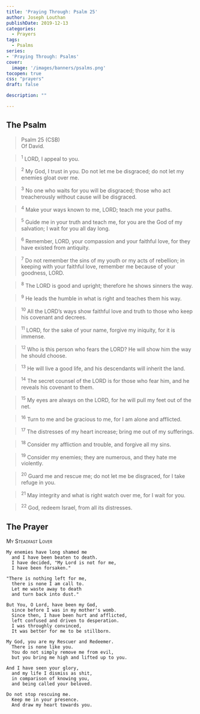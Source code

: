 ```yaml
---
title: 'Praying Through: Psalm 25'
author: Joseph Louthan
publishDate: 2019-12-13
categories:
  - Prayers
tags:
  - Psalms
series:
- 'Praying Through: Psalms'
cover:
  image: '/images/banners/psalms.png'
tocopen: true
css: "prayers"
draft: false

description: ""

---
```

## The Psalm

>Psalm 25 (CSB)  
><sup></sup> Of David. 

><sup>1</sup> LORD, I appeal to you. 

><sup>2</sup> My God, I trust in you. Do not let me be disgraced; do not let my enemies gloat over me. 

><sup>3</sup> No one who waits for you will be disgraced; those who act treacherously without cause will be disgraced. 

><sup>4</sup> Make your ways known to me, LORD; teach me your paths. 

><sup>5</sup> Guide me in your truth and teach me, for you are the God of my salvation; I wait for you all day long. 

><sup>6</sup> Remember, LORD, your compassion and your faithful love, for they have existed from antiquity. 

><sup>7</sup> Do not remember the sins of my youth or my acts of rebellion; in keeping with your faithful love, remember me because of your goodness, LORD. 

><sup>8</sup> The LORD is good and upright; therefore he shows sinners the way. 

><sup>9</sup> He leads the humble in what is right and teaches them his way. 

><sup>10</sup> All the LORD’s ways show faithful love and truth to those who keep his covenant and decrees. 

><sup>11</sup> LORD, for the sake of your name, forgive my iniquity, for it is immense. 

><sup>12</sup> Who is this person who fears the LORD? He will show him the way he should choose. 

><sup>13</sup> He will live a good life, and his descendants will inherit the land. 

><sup>14</sup> The secret counsel of the LORD is for those who fear him, and he reveals his covenant to them. 

><sup>15</sup> My eyes are always on the LORD, for he will pull my feet out of the net. 

><sup>16</sup> Turn to me and be gracious to me, for I am alone and afflicted. 

><sup>17</sup> The distresses of my heart increase; bring me out of my sufferings. 

><sup>18</sup> Consider my affliction and trouble, and forgive all my sins. 

><sup>19</sup> Consider my enemies; they are numerous, and they hate me violently. 

><sup>20</sup> Guard me and rescue me; do not let me be disgraced, for I take refuge in you. 

><sup>21</sup> May integrity and what is right watch over me, for I wait for you. 

><sup>22</sup> God, redeem Israel, from all its distresses.

## The Prayer

<div style="font-variant: small-caps;">My Steadfast Lover</div>

```text
My enemies have long shamed me
  and I have been beaten to death.
  I have decided, "My Lord is not for me,
  I have been forsaken."

"There is nothing left for me,
  there is none I am call to.
  Let me waste away to death
  and turn back into dust."

But You, O Lord, have been my God,
  since before I was in my mother's womb.
  Since then, I have been hurt and afflicted,
  left confused and driven to desperation.
  I was throughly convinced,
  It was better for me to be stillborn.

My God, you are my Rescuer and Redeemer.
  There is none like you.
  You do not simply remove me from evil,
  but you bring me high and lifted up to you.

And I have seen your glory,
  and my life I dismiss as shit,
  in comparison of knowing you,
  and being called your beloved.

Do not stop rescuing me.
  Keep me in your presence.
  And draw my heart towards you.
```
